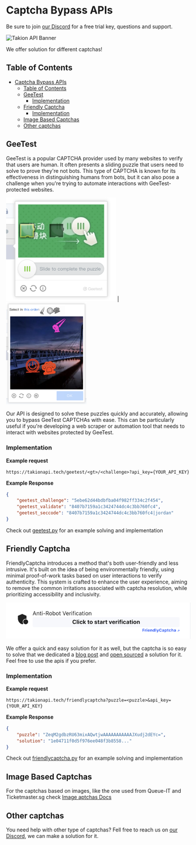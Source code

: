 # Captcha Bypass APIs
Be sure to join [our Discord](https://takionapi.tech/discord) for a free trial key, questions and support.

![Takion API Banner](https://takionapi.tech/banner)

We offer solution for different captchas!

## Table of Contents
- [Captcha Bypass APIs](#captcha-bypass-apis)
  - [Table of Contents](#table-of-contents)
  - [GeeTest](#geetest)
    - [Implementation](#implementation)
  - [Friendly Captcha](#friendly-captcha)
    - [Implementation](#implementation-1)
  - [Image Based Captchas](#image-based-captchas)
  - [Other captchas](#other-captchas)

## GeeTest

GeeTest is a popular CAPTCHA provider used by many websites to verify that users are human. It often presents a sliding puzzle that users need to solve to prove they're not bots. This type of CAPTCHA is known for its effectiveness in distinguishing humans from bots, but it can also pose a challenge when you're trying to automate interactions with GeeTest-protected websites.

<img src="./media/geetest_slide.png" alt="GeeTest Slide" width="300" /> | <img src="./media/geetest_icons.png" alt="GeeTest Icons" width="220" />

Our API is designed to solve these puzzles quickly and accurately, allowing you to bypass GeeTest CAPTCHAs with ease. This can be particularly useful if you're developing a web scraper or automation tool that needs to interact with websites protected by GeeTest.

### Implementation

**Example request**
```
https://takionapi.tech/geetest/<gt>/<challenge>?api_key={YOUR_API_KEY}
```

**Example Response**
```json
{
    "geetest_challenge": "5ebe62d44bdbfba04f982ff334c2f454", 
    "geetest_validate": "8407b7159a1c3424744dc4c3bb760fc4", 
    "geetest_seccode": "8407b7159a1c3424744dc4c3bb760fc4|jordan"
}
```

Check out [geetest.py](./geetest.py) for an example solving and implementation

## Friendly Captcha

FriendlyCaptcha introduces a method that's both user-friendly and less intrusive. It's built on the idea of being environmentally friendly, using minimal proof-of-work tasks based on user interactions to verify authenticity. This system is crafted to enhance the user experience, aiming to remove the common irritations associated with captcha resolution, while prioritizing accessibility and inclusivity.

<img src="./media/friendlycaptcha.png" alt="FriendlyCaptcha" width="700" />

We offer a quick and easy solution for it as well, but the captcha is so easy to solve that we dedicated a [blog post](https://blog.takionapi.tech/friendlycaptcha/) and [open sourced](https://github.com/glizzykingdreko/FriendlyCaptcha-Solver) a solution for it. Feel free to use the apis if you prefer.

### Implementation

**Example request**
```
https://takionapi.tech/friendlycaptcha?puzzle=<puzzle>&api_key={YOUR_API_KEY}
```

**Example Response**
```json
{
    "puzzle": "ZeqM2gdbzRU63mixAQwtjwAAAAAAAAAAAJXudj2dEYc=", 
    "solution": "1e04711f0d5f976ee048f3b8558..."
}
```
Check out [friendlycaptcha.py](./friendlycaptcha.py) for an example solving and implementation

## Image Based Captchas

For the captchas based on images, like the one used from Queue-IT and Ticketmaster.sg check [Image aptchas Docs](./image/README.md)


## Other captchas

You need help with other type of captchas? Fell free to reach us on [our Discord](https://takionapi.tech/discord), we can make a solution for it.
